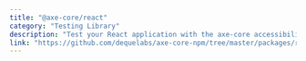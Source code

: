 ```yaml
---
title: "@axe-core/react"
category: "Testing Library"
description: "Test your React application with the axe-core accessibility testing library. Results will show in the Chrome DevTools console."
link: "https://github.com/dequelabs/axe-core-npm/tree/master/packages/react"
---
```


